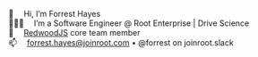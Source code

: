👋  Hi, I’m Forrest Hayes  
👨🏻‍💻  I’m a Software Engineer @ Root Enterprise | Drive Science  
🌲  [RedwoodJS](https://www.redwoodjs.com) core team member  
📫  forrest.hayes@joinroot.com &bull; @forrest on joinroot.slack
